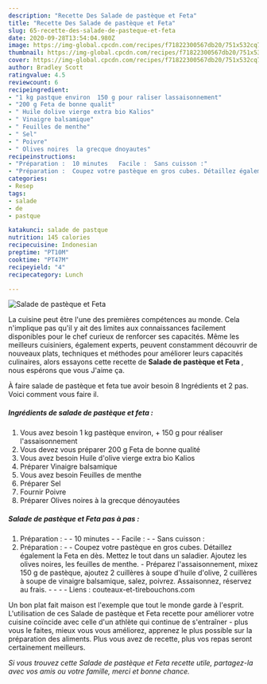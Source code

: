 ```yaml
---
description: "Recette Des Salade de pastèque et Feta"
title: "Recette Des Salade de pastèque et Feta"
slug: 65-recette-des-salade-de-pasteque-et-feta
date: 2020-09-28T13:54:04.980Z
image: https://img-global.cpcdn.com/recipes/f71822300567db20/751x532cq70/salade-de-pasteque-et-feta-photo-principale-de-la-recette.jpg
thumbnail: https://img-global.cpcdn.com/recipes/f71822300567db20/751x532cq70/salade-de-pasteque-et-feta-photo-principale-de-la-recette.jpg
cover: https://img-global.cpcdn.com/recipes/f71822300567db20/751x532cq70/salade-de-pasteque-et-feta-photo-principale-de-la-recette.jpg
author: Bradley Scott
ratingvalue: 4.5
reviewcount: 6
recipeingredient:
- "1 kg pastque environ  150 g pour raliser lassaisonnement"
- "200 g Feta de bonne qualit"
- " Huile dolive vierge extra bio Kalios"
- " Vinaigre balsamique"
- " Feuilles de menthe"
- " Sel"
- " Poivre"
- " Olives noires  la grecque dnoyautes"
recipeinstructions:
- "Préparation :  10 minutes   Facile :  Sans cuisson :"
- "Préparation :  Coupez votre pastèque en gros cubes. Détaillez également la Feta en dès. Mettez le tout dans un saladier. Ajoutez les olives noires, les feuilles de menthe. Préparez l&#39;assaisonnement, mixez 150 g de pastèque, ajoutez 2 cuillères à soupe d&#39;huile d&#39;olive, 2 cuillères à soupe de vinaigre balsamique, salez, poivrez. Assaisonnez, réservez au frais.     Liens : couteaux-et-tirebouchons.com"
categories:
- Resep
tags:
- salade
- de
- pastque

katakunci: salade de pastque 
nutrition: 145 calories
recipecuisine: Indonesian
preptime: "PT10M"
cooktime: "PT47M"
recipeyield: "4"
recipecategory: Lunch

---
```



![Salade de pastèque et Feta](https://img-global.cpcdn.com/recipes/f71822300567db20/751x532cq70/salade-de-pasteque-et-feta-photo-principale-de-la-recette.jpg)

La cuisine peut être l'une des premières compétences au monde. Cela n'implique pas qu'il y ait des limites aux connaissances facilement disponibles pour le chef curieux de renforcer ses capacités. Même les meilleurs cuisiniers, également experts, peuvent constamment découvrir de nouveaux plats, techniques et méthodes pour améliorer leurs capacités culinaires, alors essayons cette recette de <strong> Salade de pastèque et Feta </strong>, nous espérons que vous J'aime ça.

<!--inarticleads1-->

À faire salade de pastèque et feta tue avoir besoin 8 Ingrédients et 2 pas. Voici comment vous faire il.

##### Ingrédients de salade de pastèque et feta :

1. Vous avez besoin 1 kg pastèque environ, + 150 g pour réaliser l&#39;assaisonnement
1. Vous devez vous préparer 200 g Feta de bonne qualité
1. Vous avez besoin  Huile d&#39;olive vierge extra bio Kalios
1. Préparer  Vinaigre balsamique
1. Vous avez besoin  Feuilles de menthe
1. Préparer  Sel
1. Fournir  Poivre
1. Préparer  Olives noires à la grecque dénoyautées




<!--inarticleads2-->

##### Salade de pastèque et Feta pas à pas :

1. Préparation : -  - 10 minutes -   - Facile : -  - Sans cuisson :
1. Préparation : -  - Coupez votre pastèque en gros cubes. Détaillez également la Feta en dès. Mettez le tout dans un saladier. Ajoutez les olives noires, les feuilles de menthe. - Préparez l&#39;assaisonnement, mixez 150 g de pastèque, ajoutez 2 cuillères à soupe d&#39;huile d&#39;olive, 2 cuillères à soupe de vinaigre balsamique, salez, poivrez. Assaisonnez, réservez au frais. -  -   -  - Liens : couteaux-et-tirebouchons.com




<!--inarticleads1-->

<p>
Un bon plat fait maison est l'exemple que tout le monde garde à l'esprit. L'utilisation de ces Salade de pastèque et Feta recette pour améliorer votre cuisine coïncide avec celle d'un athlète qui continue de s'entraîner - plus vous le faites, mieux vous vous améliorez, apprenez le plus possible sur la préparation des aliments. Plus vous avez de recette, plus vos repas seront certainement meilleurs.
</p>

<p>
<i>Si vous trouvez cette Salade de pastèque et Feta recette utile, partagez-la avec vos amis ou votre famille, merci et bonne chance.</i>
</p>

